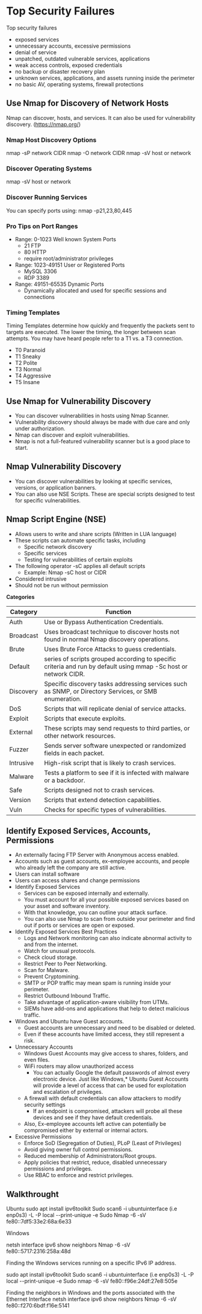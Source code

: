 # Top Security Failures

Top security failures

* exposed services
* unnecessary accounts, excessive permissions
* denial of service
* unpatched, outdated vulnerable services, applications
* weak access controls, exposed credentials
* no backup or disaster recovery plan
* unknown services, applications, and assets running inside the perimeter
* no basic AV, operating systems, firewall protections

## Use Nmap for Discovery of Network Hosts

Nmap can discover, hosts, and services. It can also be used for vulnerability discovery. (https://nmap.org/)

### Nmap Host Discovery Options

nmap -sP  network CIDR
nmap -O network CIDR 
nmap -sV  host or network

### Discover Operating Systems

nmap -sV  host or network

### Discover Running Services

You can specify ports using:
nmap -p21,23,80,445 

### Pro Tips on Port Ranges

* Range: 0-1023 Well known System Ports
  * 21 FTP 
  * 80 HTTP 
  * require root/administrator privileges 
* Range: 1023-49151 User or Registered Ports
  * MySQL 3306 
  * RDP 3389 
* Range: 49151-65535 Dynamic Ports
  * Dynamically allocated and used for specific sessions and connections 

### Timing Templates

Timing Templates determine how quickly and frequently the packets sent to targets are executed. The lower the timing, the longer between scan attempts. You may have heard people refer to a T1 vs. a T3 connection. 
* T0 Paranoid 
* T1 Sneaky 
* T2 Polite 
* T3 Normal 
* T4 Aggressive 
* T5 Insane

## Use Nmap for Vulnerability Discovery

* You can discover vulnerabilities in hosts using Nmap Scanner. 
* Vulnerability discovery should always be made with due care and only under authorization. 
* Nmap can discover and exploit vulnerabilities. 
* Nmap is not a full-featured vulnerability scanner but is a good place to start.

## Nmap Vulnerability Discovery 

* You can discover vulnerabilities by looking at specific services, versions, or application banners. 
* You can also use NSE Scripts. These are special scripts designed to test for specific vulnerabilities. 

## Nmap Script Engine (NSE)

* Allows users to write and share scripts (Written in LUA language) 
* These scripts can automate specific tasks, including 
  * Specific network discovery 
  * Specific services 
  * Testing for vulnerabilities of certain exploits 
* The following operator -sC applies all default scripts
  * Example: Nmap -sC host or CIDR 
* Considered intrusive 
* Should not be run without permission

**Categories**

|Category|Function|
|--------|--------|
|Auth|Use or Bypass Authentication Credentials.|
|Broadcast|Uses broadcast technique to discover hosts not found in normal Nmap discovery operations.|
|Brute|Uses Brute Force Attacks to guess credentials.|
|Default|series of scripts grouped according to specific criteria and run by default using mmap -Sc host or network CIDR.|
|Discovery|Specific discovery tasks addressing services such as SNMP, or Directory Services, or SMB enumeration.|
|DoS|Scripts that will replicate denial of service attacks.|
|Exploit|Scripts that execute exploits.|
|External|These scripts may send requests to third parties, or other network resources.|
|Fuzzer|Sends server software unexpected or randomized fields in each packet.|
|Intrusive|High-risk script that is likely to crash services.|
|Malware|Tests a platform to see if it is infected with malware or a backdoor.|
|Safe|Scripts designed not to crash services.|
|Version|Scripts that extend detection capabilities.|
|Vuln|Checks for specific types of vulnerabilities.|


## Identify Exposed Services, Accounts, Permissions

* An externally facing FTP Server with Anonymous access enabled. 
* Accounts such as guest accounts, ex-employee accounts, and people who already left the company are still active. 
* Users can install software 
* Users can access shares and change permissions
* Identify Exposed Services 
  * Services can be exposed internally and externally. 
  * You must account for all your possible exposed services based on your asset and software inventory. 
  * With that knowledge, you can outline your attack surface. 
  * You can also use Nmap to scan from outside your perimeter and find out if ports or services are open or exposed.
* Identify Exposed Services Best Practices
  * Logs and Network monitoring can also indicate abnormal activity to and from the internet. 
  * Watch for unusual protocols. 
  * Check cloud storage. 
  * Restrict Peer to Peer Networking. 
  * Scan for Malware. 
  * Prevent Cryptomining. 
  * SMTP or POP traffic may mean spam is running inside your perimeter. 
  * Restrict Outbound Inbound Traffic. 
  * Take advantage of application-aware visibility from UTMs. 
  * SIEMs have add-ons and applications that help to detect malicious traffic.
* Windows and Ubuntu have Guest accounts.
  * Guest accounts are unnecessary and need to be disabled or deleted. 
  * Even if these accounts have limited access, they still represent a risk.
* Unnecessary Accounts
  * Windows Guest Accounts may give access to shares, folders, and even files. 
  * WiFi routers may allow unauthorized access
    * You can actually Google the default passwords of almost every electronic device. Just like Windows,* Ubuntu Guest Accounts will provide a level of access that can be used for exploitation and escalation of privileges. 
  * A firewall with default credentials can allow attackers to modify security settings
    * If an endpoint is compromised, attackers will probe all these devices and see if they have default credentials. 
  * Also, Ex-employee accounts left active can potentially be compromised either by external or internal actors.
* Excessive Permissions
  * Enforce SoD (Segregation of Duties), PLoP (Least of Privileges)
  * Avoid giving owner full control permissions. 
  * Reduced membership of Administrators/Root groups. 
  * Apply policies that restrict, reduce, disabled unnecessary permissions and privileges. 
  * Use RBAC to enforce and restrict privileges.

## Walkthrought

Ubuntu
sudo apt install ipv6toolkit
Sudo scan6 -i ubuntuinterface (i.e enp0s3) -L -P local --print-unique -e
Sudo Nmap -6 -sV fe80::7df5:33e2:68a:6e33

Windows

netsh interface ipv6 show neighbors
Nmap -6 -sV  fe80::5717:2316:258a:48d

Finding the Windows services running on a specific IPv6 IP address.

sudo apt install ipv6toolkit
Sudo scan6 -i ubuntuinterface (i.e enp0s3) -L -P local --print-unique -e
Sudo nmap -6 -sV fe80::f96e:24df:27e8:505e

Finding the neighbors in Windows and the ports associated with the Ethernet Interface
netsh interface ipv6 show neighbors
Nmap -6 -sV  fe80::f270:6bdf:f16e:5141